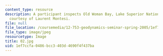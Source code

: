 ```yaml
---
content_type: resource
description: A participant inspects Old Woman Bay, Lake Superior National Park. Images
  courtesy of Laurent Montesi.
file: null
file_location: /coursemedia/12-753-geodynamics-seminar-spring-2005/1ef7ccfa0486bcc3403d4690f4f437ba_02.jpg
file_type: image/jpeg
resourcetype: Image
title: 02.jpg
uid: 1ef7ccfa-0486-bcc3-403d-4690f4f437ba
---
```


